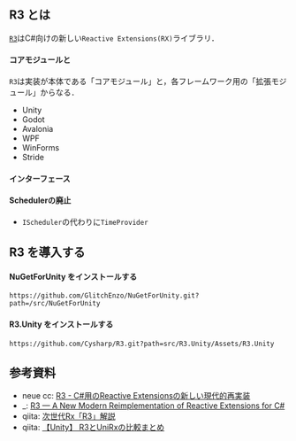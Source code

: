 

## R3 とは

[`R3`][R3 リポジトリ]はC#向けの新しい`Reactive Extensions(RX)`ライブラリ．

#### コアモジュールと
`R3`は実装が本体である「コアモジュール」と，各フレームワーク用の「拡張モジュール」からなる．

- Unity
- Godot
- Avalonia
- WPF
- WinForms
- Stride

#### インターフェース


#### Schedulerの廃止

- `IScheduler`の代わりに`TimeProvider`


## R3 を導入する


#### NuGetForUnity をインストールする

``` 
https://github.com/GlitchEnzo/NuGetForUnity.git?path=/src/NuGetForUnity
```


#### R3.Unity をインストールする

```
https://github.com/Cysharp/R3.git?path=src/R3.Unity/Assets/R3.Unity
```





## 参考資料
- neue cc: [R3 - C#用のReactive Extensionsの新しい現代的再実装](https://neue.cc/2024/02/27_R3.html)
- _: [R3 — A New Modern Reimplementation of Reactive Extensions for C#](https://neuecc.medium.com/r3-a-new-modern-reimplementation-of-reactive-extensions-for-c-cf29abcc5826)
- qiita: [次世代Rx「R3」解説](https://qiita.com/toRisouP/items/e7be5a5a43058556db8f)
- qiita: [【Unity】 R3とUniRxの比較まとめ](https://qiita.com/toRisouP/items/4344fbcba7b7e8d8ce16)

<!-- リンク -->
[R3 リポジトリ]: https://github.com/Cysharp/R3
[UniRx リポジトリ]: https://github.com/neuecc/UniRx
